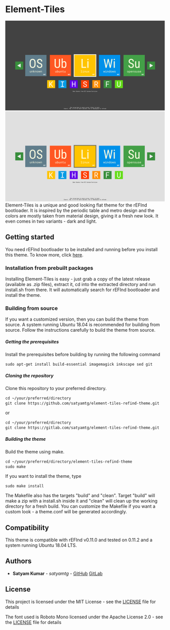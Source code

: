 # Element-Tiles
![Dark](screenshots/dark.png)
![Light](screenshots/light.png)
Element-Tiles is a unique and good looking flat theme for the rEFInd bootloader. It is inspired by the periodic table and metro design and the colors are mostly taken from material design, giving it a fresh new look. It even comes in two variants - dark and light.

## Getting started

You need rEFInd bootloader to be installed and running before you install this theme. To know more, click [here](https://www.rodsbooks.com/refind/installing.html).

### Installation from prebuilt packages

Installing Element-Tiles is easy - just grab a copy of the latest release (available as .zip files), extract it, cd into the extracted directory and run install.sh from there. It will automatically search for rEFInd bootloader and install the theme.

### Building from source

If you want a customized version, then you can build the theme from source. A system running Ubuntu 18.04 is recommended for building from source. Follow the instructions carefully to build the theme from source.

##### Getting the prerequisites

Install the prerequisites before building by running the following command

```
sudo apt-get install build-essential imagemagick inkscape sed git
```

##### Cloning the repository

Clone this repository to your preferred directory.

```
cd ~/your/preferred/directory
git clone https://github.com/satyamtg/element-tiles-refind-theme.git
```
or

```
cd ~/your/preferred/directory
git clone https://gitlab.com/satyamtg/element-tiles-refind-theme.git
```

##### Building the theme

Build the theme using make.

```
cd ~/your/preferred/directory/element-tiles-refind-theme
sudo make
```

If you want to install the theme, type

```
sudo make install
```

The Makefile also has the targets "build" and "clean". Target "build" will make a zip with a install.sh inside it and "clean" will clean up the working directory for a fresh build. You can customize the Makefile if you want a custom look - a theme.conf will be generated accordingly.

## Compatibility

This theme is compatible with rEFInd v0.11.0 and tested on 0.11.2 and a system running Ubuntu 18.04 LTS.

## Authors

* **Satyam Kumar** - *satyamtg* - [GitHub](https://github.com/satyamtg) [GitLab](https://gitlab.com/satyamtg)

## License

This project is licensed under the MIT License - see the [LICENSE](LICENSE) file for details

The font used is Roboto Mono licensed under the Apache License 2.0 - see the [LICENSE](theme/fonts/LICENSE.txt) file for details

